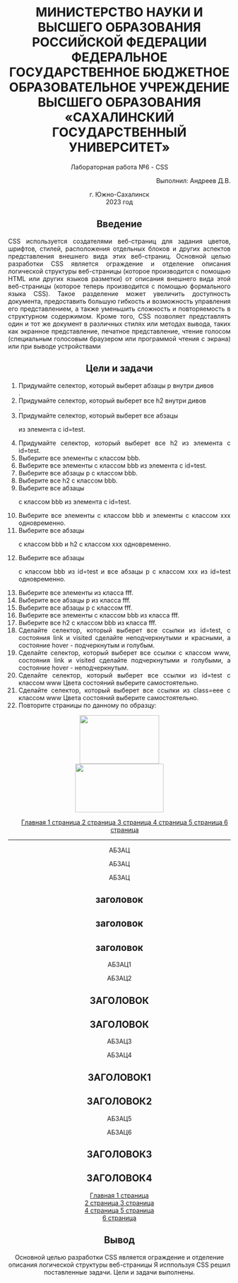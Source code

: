 <h1 align= "center"> МИНИСТЕРСТВО НАУКИ И ВЫСШЕГО ОБРАЗОВАНИЯ РОССИЙСКОЙ ФЕДЕРАЦИИ ФЕДЕРАЛЬНОЕ ГОСУДАРСТВЕННОЕ БЮДЖЕТНОЕ ОБРАЗОВАТЕЛЬНОЕ УЧРЕЖДЕНИЕ ВЫСШЕГО ОБРАЗОВАНИЯ «САХАЛИНСКИЙ ГОСУДАРСТВЕННЫЙ УНИВЕРСИТЕТ»</h1>
<p align= "center">Лабораторная работа №6 - CSS</p>
<p align= "right">Выполнил: Андреев Д.В.</p>
<p align="center">г. Южно-Сахалинск <br> 2023 год</p>
<h2 style="text-align: center">Введение</h2>
<p align="justify">CSS используется создателями веб-страниц для задания цветов, шрифтов, стилей, расположения отдельных блоков и других аспектов представления внешнего вида этих веб-страниц. Основной целью разработки CSS является ограждение и отделение описания логической структуры веб-страницы (которое производится с помощью HTML или других языков разметки) от описания внешнего вида этой веб-страницы (которое теперь производится с помощью формального языка CSS). Такое разделение может увеличить доступность документа, предоставить большую гибкость и возможность управления его представлением, а также уменьшить сложность и повторяемость в структурном содержимом.
Кроме того, CSS позволяет представлять один и тот же документ в различных стилях или методах вывода, таких как экранное представление, печатное представление, чтение голосом (специальным голосовым браузером или программой чтения с экрана) или при выводе устройствами</p>
<h2 style="text-align: center">Цели и задачи</h2>
<ol align="justify">
    <li>
       Придумайте селектор, который выберет абзацы p внутри дивов <div>.
    </li>
    <li>
        Придумайте селектор, который выберет все h2 внутри дивов <div>.
    </li>
    <li>
       Придумайте селектор, который выберет все абзацы <p> из элемента с id=test.
    </li>
    <li>
       Придумайте селектор, который выберет все h2 из элемента с id=test.
    </li>
    <li>
       Выберите все элементы с классом bbb. 
    </li>
    <li>
       Выберите все элементы с классом bbb из элемента с id=test.
    </li>
    <li>
       Выберите все абзацы p с классом bbb.
    </li>
    <li>
        Выберите все h2 с классом bbb.
    </li>
    <li>
       Выберите все абзацы <p> с классом bbb из элемента с id=test.
    </li>
    <li>
        Выберите все элементы с классом bbb и элементы с классом xxx одновременно.
    </li>
    <li>
       Выберите все абзацы <p> с классом bbb и h2 с классом xxx одновременно.
    </li>
    <li>
      Выберите все абзацы <p> с классом bbb из id=test и все абзацы p с классом xxx из id=test одновременно.
    </li>
    <li>
     	Выберите все элементы из класса fff.
    </li>
    <li>
        	Выберите все абзацы p из класса fff.
    </li>
    <li>
        	Выберите все абзацы p с классом fff.
    </li>
    <li>
     	Выберите все элементы с классом bbb из класса fff.
    </li>
    <li>
       	Выберите все h2 с классом bbb из класса fff.
    </li>
    <li>
       	Сделайте селектор, который выберет все ссылки из id=test, с состояния link и visited сделайте неподчеркнутыми и красными, а состояние hover - подчеркнутым и голубым.
    </li>
    <li>
        Сделайте селектор, который выберет все ссылки с классом www, состояния link и visited сделайте подчеркнутыми и голубыми, а состояние hover - неподчеркнутым.
    </li>
    <li>
      	 Сделайте селектор, который выберет все ссылки из id=test с классом www Цвета состояний выберите самостоятельно.
    </li>
    <li>
        Сделайте селектор, который выберет все ссылки из class=eee с классом www Цвета состояний выберите самостоятельно.
    </li>
    <li>
      	Повторите страницы по данному по образцу:
    </li>
   
</ol>


<p>
<html> 
<head> 
    <link rel="stylesheet" href="index.css">
<title>DZAGOLOVKI</title>
</head>
<style>
body {
        background-image: url('qwe.jpg'); 
        background-repeat: no-repeat;
		text-align:center;
      }
</style>
   <div class="su" ><img src="qw.gif"  width="180" height="110"></div>
   <div class="sus" ><img src="qw1.gif"  width="200" height="110"></div>
   <div class="menu" >
 <ul >
 <a href="index.html">Главная </a>
<a href="one.html">1 страница </a>
<a href="two.html">2 страница </a>
<a href="three.html">3 страница </a>
<a href="for.html">4 страница </a>
<a href="five.html">5 страница </a>
<a href="six.html">6 страница </a>
</ul>

</div>
<hr>
 <div class="heading" id="testqq">
 <p>АБЗАЦ</p>
  <p>АБЗАЦ</p>
   <p>АБЗАЦ</p>
 <h2>заголовок</h2>
   <h2>заголовок</h2>
    <h2>заголовок</h2>
</div>

<div class="bbb" id="testt">  
<p>АБЗАЦ1</p>
<p>АБЗАЦ2</p>
 <h2>ЗАГОЛОВОК</h2>
<h2>ЗАГОЛОВОК</h2>
    </div>
<div class="xxx" id="tests">  
<p>АБЗАЦ3</p>
<p>АБЗАЦ4</p>
 <h2>ЗАГОЛОВОК1</h2>
   <h2>ЗАГОЛОВОК2</h2>
    </div>
<div class="fff" id="testq">  
<p>АБЗАЦ5</p>
<p>АБЗАЦ6</p>
   <h2>ЗАГОЛОВОК3</h2>
   <h2>ЗАГОЛОВОК4</h2>
   <a href="index.html" >Главная </a>
	<a href="one.html">1 страница </a>	
</div>
<div class="www" id="test">  
<a href="two.html">2 страница </a>
<a href="three.html">3 страница </a>
 </div>
 <div id="test">  
<a href="for.html" class="wwww">4 страница </a>
<a href="five.html">5 страница </a>
   </div>
   <div class="eee" >  
   <a href="six.html" class="www">6 страница </a>
 </div>
</body>
</html> 
</p>

<h2 style="text-align: center">Вывод</h2>
Основной целью разработки CSS является ограждение и отделение описания логической структуры веб-страницы
Я исппользуя CSS решил поставленные задачи. Цели и задачи выполнены. 

